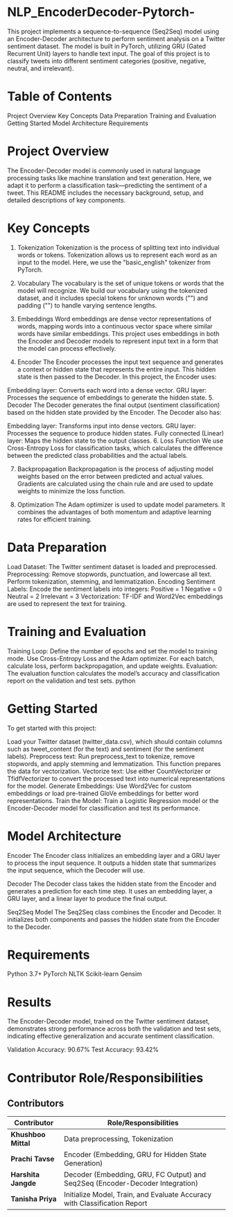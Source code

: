 # NLP_EncoderDecoder-Pytorch-
This project implements a sequence-to-sequence (Seq2Seq) model using an Encoder-Decoder architecture to perform sentiment analysis on a Twitter sentiment dataset. The model is built in PyTorch, utilizing GRU (Gated Recurrent Unit) layers to handle text input. The goal of this project is to classify tweets into different sentiment categories (positive, negative, neutral, and irrelevant).

# Table of Contents

Project Overview
Key Concepts
Data Preparation
Training and Evaluation
Getting Started 
Model Architecture
Requirements

# Project Overview

The Encoder-Decoder model is commonly used in natural language processing tasks like machine translation and text generation. Here, we adapt it to perform a classification task—predicting the sentiment of a tweet. This README includes the necessary background, setup, and detailed descriptions of key components.

# Key Concepts

1. Tokenization
Tokenization is the process of splitting text into individual words or tokens. Tokenization allows us to represent each word as an input to the model. Here, we use the "basic_english" tokenizer from PyTorch.

2. Vocabulary
The vocabulary is the set of unique tokens or words that the model will recognize. We build our vocabulary using the tokenized dataset, and it includes special tokens for unknown words ("<unk>") and padding ("<pad>") to handle varying sentence lengths.

3. Embeddings
Word embeddings are dense vector representations of words, mapping words into a continuous vector space where similar words have similar embeddings. This project uses embeddings in both the Encoder and Decoder models to represent input text in a form that the model can process effectively.

4. Encoder
The Encoder processes the input text sequence and generates a context or hidden state that represents the entire input. This hidden state is then passed to the Decoder. In this project, the Encoder uses:

Embedding layer: Converts each word into a dense vector.
GRU layer: Processes the sequence of embeddings to generate the hidden state.
5. Decoder
The Decoder generates the final output (sentiment classification) based on the hidden state provided by the Encoder. The Decoder also has:

Embedding layer: Transforms input into dense vectors.
GRU layer: Processes the sequence to produce hidden states.
Fully connected (Linear) layer: Maps the hidden state to the output classes.
6. Loss Function
We use Cross-Entropy Loss for classification tasks, which calculates the difference between the predicted class probabilities and the actual labels.

7. Backpropagation
Backpropagation is the process of adjusting model weights based on the error between predicted and actual values. Gradients are calculated using the chain rule and are used to update weights to minimize the loss function.

8. Optimization
The Adam optimizer is used to update model parameters. It combines the advantages of both momentum and adaptive learning rates for efficient training.

# Data Preparation

Load Dataset: The Twitter sentiment dataset is loaded and preprocessed.
Preprocessing:
Remove stopwords, punctuation, and lowercase all text.
Perform tokenization, stemming, and lemmatization.
Encoding Sentiment Labels: Encode the sentiment labels into integers:
Positive = 1
Negative = 0
Neutral = 2
Irrelevant = 3
Vectorization: TF-IDF and Word2Vec embeddings are used to represent the text for training.

# Training and Evaluation

Training Loop:
Define the number of epochs and set the model to training mode.
Use Cross-Entropy Loss and the Adam optimizer.
For each batch, calculate loss, perform backpropagation, and update weights.
Evaluation:
The evaluation function calculates the model’s accuracy and classification report on the validation and test sets.
python

# Getting Started

To get started with this project:

Load your Twitter dataset (twitter_data.csv), which should contain columns such as tweet_content (for the text) and sentiment (for the sentiment labels).
Preprocess text: Run preprocess_text to tokenize, remove stopwords, and apply stemming and lemmatization. This function prepares the data for vectorization.
Vectorize text: Use either CountVectorizer or TfidfVectorizer to convert the processed text into numerical representations for the model.
Generate Embeddings: Use Word2Vec for custom embeddings or load pre-trained GloVe embeddings for better word representations.
Train the Model: Train a Logistic Regression model or the Encoder-Decoder model for classification and test its performance.

# Model Architecture

Encoder
The Encoder class initializes an embedding layer and a GRU layer to process the input sequence. It outputs a hidden state that summarizes the input sequence, which the Decoder will use.

Decoder
The Decoder class takes the hidden state from the Encoder and generates a prediction for each time step. It uses an embedding layer, a GRU layer, and a linear layer to produce the final output.

Seq2Seq Model
The Seq2Seq class combines the Encoder and Decoder. It initializes both components and passes the hidden state from the Encoder to the Decoder.

# Requirements

Python 3.7+
PyTorch
NLTK
Scikit-learn
Gensim

# Results

The Encoder-Decoder model, trained on the Twitter sentiment dataset, demonstrates strong performance across both the validation and test sets, indicating effective generalization and accurate sentiment classification.

Validation Accuracy: 90.67%
Test Accuracy: 93.42%

# Contributor	              Role/Responsibilities

## Contributors

| Contributor      | Role/Responsibilities                                       |
|------------------|-------------------------------------------------------------|
| **Khushboo Mittal**       | Data preprocessing, Tokenization |
| **Prachi Tavse**                |Encoder (Embedding, GRU for Hidden State Generation) |
| **Harshita Jangde**                |Decoder (Embedding, GRU, FC Output) and Seq2Seq (Encoder-Decoder Integration) |
| **Tanisha Priya**                | Initialize Model, Train, and Evaluate Accuracy with Classification Report |
